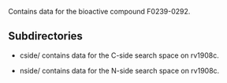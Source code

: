 Contains data for the bioactive compound F0239-0292.

## Subdirectories

- cside/ contains data for the C-side search space on rv1908c.

- nside/ contains data for the N-side search space on rv1908c.

